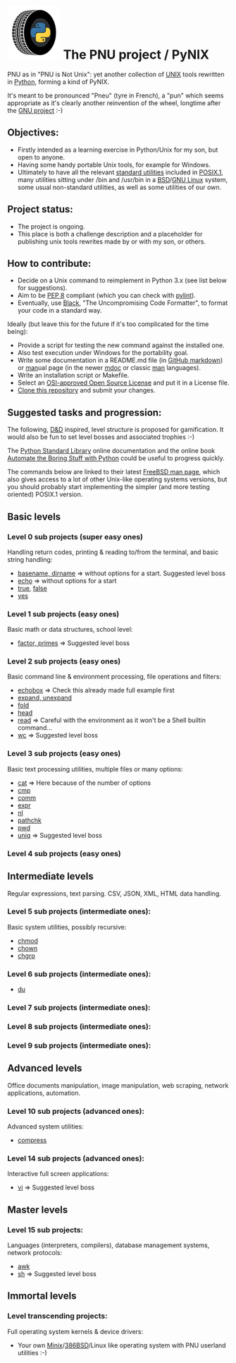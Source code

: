 # ![PNU logo](/_images/pnu-logo-small.png) The PNU project / PyNIX 
PNU as in "PNU is Not Unix": yet another collection of [UNIX](https://en.wikipedia.org/wiki/Unix) tools rewritten in [Python](https://www.python.org/), forming a kind of PyNIX.

It's meant to be pronounced "Pneu" (tyre in French), a "pun" which seems appropriate as it's clearly another reinvention of the wheel, longtime after the [GNU project](https://www.gnu.org/gnu/thegnuproject.en.html) :-)

## Objectives:
* Firstly intended as a learning exercise in Python/Unix for my son, but open to anyone.
* Having some handy portable Unix tools, for example for Windows.
* Ultimately to have all the relevant [standard utilities](https://pubs.opengroup.org/onlinepubs/9699919799/idx/utilities.html) included in [POSIX.1](https://pubs.opengroup.org/onlinepubs/9699919799/nframe.html), many utilities sitting under /bin and /usr/bin in a [BSD](https://en.wikipedia.org/wiki/Berkeley_Software_Distribution)/[GNU Linux](https://en.wikipedia.org/wiki/Linux) system, some usual non-standard utilities, as well as some utilities of our own.

## Project status:
* The project is ongoing.
* This place is both a challenge description and a placeholder for publishing unix tools rewrites made by or with my son, or others.

## How to contribute:
* Decide on a Unix command to reimplement in Python 3.x (see list below for suggestions).
* Aim to be [PEP 8](https://www.python.org/dev/peps/pep-0008/) compliant (which you can check with [pylint](https://www.pylint.org/)).
* Eventually, use [Black](https://github.com/psf/black), "The Uncompromising Code Formatter", to format your code in a standard way.

Ideally (but leave this for the future if it's too complicated for the time being):
* Provide a script for testing the new command against the installed one.
* Also test execution under Windows for the portability goal.
* Write some documentation in a README.md file (in [GitHub markdown](https://guides.github.com/features/mastering-markdown/)) or [man](https://www.freebsd.org/cgi/man.cgi?query=man)ual page (in the newer [mdoc](https://www.freebsd.org/cgi/man.cgi?query=mdoc&sektion=7) or classic [man](https://www.freebsd.org/cgi/man.cgi?query=man&sektion=7) languages).
* Write an installation script or Makefile.
* Select an [OSI-approved Open Source License](https://opensource.org/licenses) and put it in a License file.
* [Clone this repository](https://docs.github.com/en/github/creating-cloning-and-archiving-repositories/cloning-a-repository) and submit your changes.

## Suggested tasks and progression:
The following, [D&D](https://en.wikipedia.org/wiki/Dungeons_%26_Dragons) inspired, level structure is proposed for gamification.
It would also be fun to set level bosses and associated trophies :-)

The [Python Standard Library](https://docs.python.org/3/library/index.html) online documentation and the online book [Automate the Boring Stuff with Python](https://automatetheboringstuff.com/) could be useful to progress quickly.

The commands below are linked to their latest [FreeBSD man page](https://www.freebsd.org/cgi/man.cgi), which also gives access to a lot of other Unix-like operating systems versions, but you should probably start implementing the simpler (and more testing oriented) POSIX.1 version.

## Basic levels
### Level 0 sub projects (super easy ones)
Handling return codes, printing & reading to/from the terminal, and basic string handling:
* [basename, dirname](https://www.freebsd.org/cgi/man.cgi?query=basename) => without options for a start. Suggested level boss
* [echo](https://www.freebsd.org/cgi/man.cgi?query=echo) => without options for a start
* [true](https://www.freebsd.org/cgi/man.cgi?query=true), [false](https://www.freebsd.org/cgi/man.cgi?query=false)
* [yes](https://www.freebsd.org/cgi/man.cgi?query=yes)

### Level 1 sub projects (easy ones)
Basic math or data structures, school level:
* [factor, primes](https://www.freebsd.org/cgi/man.cgi?query=factor) => Suggested level boss

### Level 2 sub projects (easy ones)
Basic command line & environment processing, file operations and filters:
* [echobox](https://github.com/HubTou/PNU/tree/main/echobox) => Check this already made full example first
* [expand, unexpand](https://www.freebsd.org/cgi/man.cgi?query=expand)
* [fold](https://www.freebsd.org/cgi/man.cgi?query=fold)
* [head](https://www.freebsd.org/cgi/man.cgi?query=head)
* [read](https://www.freebsd.org/cgi/man.cgi?query=read) => Careful with the environment as it won't be a Shell builtin command...
* [wc](https://www.freebsd.org/cgi/man.cgi?query=wc) => Suggested level boss

### Level 3 sub projects (easy ones)
Basic text processing utilities, multiple files or many options:
* [cat](https://www.freebsd.org/cgi/man.cgi?query=cat) => Here because of the number of options
* [cmp](https://www.freebsd.org/cgi/man.cgi?query=cmp)
* [comm](https://www.freebsd.org/cgi/man.cgi?query=comm)
* [expr](https://www.freebsd.org/cgi/man.cgi?query=expr)
* [nl](https://www.freebsd.org/cgi/man.cgi?query=nl)
* [pathchk](https://www.freebsd.org/cgi/man.cgi?query=pathchk)
* [pwd](https://www.freebsd.org/cgi/man.cgi?query=pwd)
* [uniq](https://www.freebsd.org/cgi/man.cgi?query=uniq) => Suggested level boss

### Level 4 sub projects (easy ones)

## Intermediate levels
Regular expressions, text parsing.
CSV, JSON, XML, HTML data handling.

### Level 5 sub projects (intermediate ones):
Basic system utilities, possibly recursive:
* [chmod](https://www.freebsd.org/cgi/man.cgi?query=chmod)
* [chown](https://www.freebsd.org/cgi/man.cgi?query=chown)
* [chgrp](https://www.freebsd.org/cgi/man.cgi?query=chgrp)

### Level 6 sub projects (intermediate ones):
* [du](https://www.freebsd.org/cgi/man.cgi?query=du)

### Level 7 sub projects (intermediate ones):

### Level 8 sub projects (intermediate ones):

### Level 9 sub projects (intermediate ones):

## Advanced levels
Office documents manipulation, image manipulation, web scraping, network applications, automation.

### Level 10 sub projects (advanced ones):
Advanced system utilities:
* [compress](https://www.freebsd.org/cgi/man.cgi?query=compress)

### Level 14 sub projects (advanced ones):
Interactive full screen applications:
* [vi](https://www.freebsd.org/cgi/man.cgi?query=vi) => Suggested level boss

## Master levels
### Level 15 sub projects:
Languages (interpreters, compilers), database management systems, network protocols:
* [awk](https://www.freebsd.org/cgi/man.cgi?query=awk)
* [sh](https://www.freebsd.org/cgi/man.cgi?query=sh) => Suggested level boss

## Immortal levels
### Level transcending projects:
Full operating system kernels & device drivers:
* Your own [Minix](https://en.wikipedia.org/wiki/Minix)/[386BSD](https://en.wikipedia.org/wiki/386BSD)/Linux like operating system with PNU userland utilities :-)
